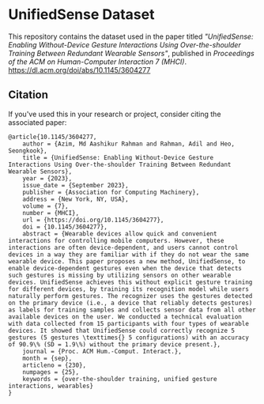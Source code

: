# UnifiedSense Dataset
This repository contains the dataset used in the paper titled *"UnifiedSense: Enabling Without-Device Gesture Interactions Using Over-the-shoulder Training Between Redundant Wearable Sensors"*, published in *Proceedings of the ACM on Human-Computer Interaction 7 (MHCI)*.
https://dl.acm.org/doi/abs/10.1145/3604277

## Citation
If you've used this in your research or project, consider citing the associated paper:
```
@article{10.1145/3604277,
	author = {Azim, Md Aashikur Rahman and Rahman, Adil and Heo, Seongkook},
	title = {UnifiedSense: Enabling Without-Device Gesture Interactions Using Over-the-shoulder Training Between Redundant Wearable Sensors},
	year = {2023},
	issue_date = {September 2023},
	publisher = {Association for Computing Machinery},
	address = {New York, NY, USA},
	volume = {7},
	number = {MHCI},
	url = {https://doi.org/10.1145/3604277},
	doi = {10.1145/3604277},
	abstract = {Wearable devices allow quick and convenient interactions for controlling mobile computers. However, these interactions are often device-dependent, and users cannot control devices in a way they are familiar with if they do not wear the same wearable device. This paper proposes a new method, UnifiedSense, to enable device-dependent gestures even when the device that detects such gestures is missing by utilizing sensors on other wearable devices. UnifiedSense achieves this without explicit gesture training for different devices, by training its recognition model while users naturally perform gestures. The recognizer uses the gestures detected on the primary device (i.e., a device that reliably detects gestures) as labels for training samples and collects sensor data from all other available devices on the user. We conducted a technical evaluation with data collected from 15 participants with four types of wearable devices. It showed that UnifiedSense could correctly recognize 5 gestures (5 gestures \texttimes{} 5 configurations) with an accuracy of 90.9\% (SD = 1.9\%) without the primary device present.},
	journal = {Proc. ACM Hum.-Comput. Interact.},
	month = {sep},
	articleno = {230},
	numpages = {25},
	keywords = {over-the-shoulder training, unified gesture interactions, wearables}
}
```
